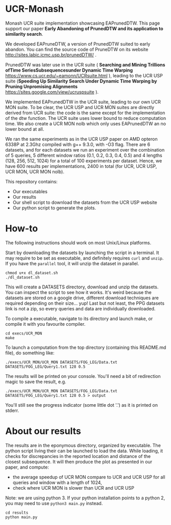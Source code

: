 # UCR-Monash
Monash UCR suite implementation showcasing EAPrunedDTW.
This page support our paper **Early Abandoning of PrunedDTW and its application to similarity search**.

We developed EAPruneDTW, a version of PrunedDTW suited to early abandon.
You can find the source code of PruneDTW on its website http://sites.labic.icmc.usp.br/prunedDTW/ .

PrunedDTW was later use in the UCR suite ( **Searching and Mining Trillions ofTime SeriesSubsequencesunder Dynamic Time Warping** https://www.cs.ucr.edu/~eamonn/UCRsuite.html ),
leading to the UCR USP suite (**Speeding Up Similarity Search Under Dynamic Time Warping by Pruning Unpromising Alignments** https://sites.google.com/view/ucruspsuite ).

We implemented EAPrunedDTW in the UCR suite, leading to our own UCR MON suite.
To be clear, the UCR USP and UCR MON suites are directly derived from UCR suite: the code is the same except for the implementation of the dtw function.
The UCR suite uses lower bound to reduce computation time.
We also create a UCR MON nolb which only uses EAPrunedDTW an no lower bound at all.

We ran the same experiments as in the UCR USP paper on AMD opteron 6338P at 2.3Ghz compiled with g++ 9.3.0, with -O3 flag.
There are 6 datasets, and for each datasets we run an experiment over the combination of  5 queries,
5 different window ratios (0.1, 0.2, 0.3, 0.4, 0.5) and 4 lengths (128, 256, 512, 1024) for a total of 100 experiments per dataset.
Hence, we have 600 results per implementations, 2400 in total (for UCR, UCR USP, UCR MON, UCR MON nolb).

This repository contains:
  *  Our executables
  *  Our results
  *  Our shell script to download the datasets from the UCR USP website
  *  Our python script to generate the plots.


# How-to
The following instructions should work on most Unix/Linux platforms.

Start by downloading the datasets by launching the script in a terminal.
It may require to be set as executable, and definitely requires `curl` and `unzip`.
If you have the `parallel` tool, it will unzip the dataset in parallel.
```
chmod u+x dl_dataset.sh
./dl_dataset.sh
```

This will create a DATASETS directory, download and unzip the datasets.
You can inspect the script to see how it works.
It's weird because the datasets are stored on a google drive,
different download techniques are required depending on their size... yup!
Last but not least, the PPG datasets link is not a zip, so every queries and data are individually downloaded.

To compile a executable, navigate to its directory and launch make,
or compile it with you favourite compiler.
```
cd execs/UCR_MON
make
```


To launch a computation from the top directory (containing this README.md file),
do something like:
```
./execs/UCR_MON/UCR_MON DATASETS/FOG_LEG/Data.txt DATASETS/FOG_LEG/Query1.txt 128 0.5
```
The results will be printed on your console. You'll need a bit of redirection magic to save the result, e.g.
```
./execs/UCR_MON/UCR_MON DATASETS/FOG_LEG/Data.txt DATASETS/FOG_LEG/Query1.txt 128 0.5 > output
```
You'll still see the progress indicator (some little dot '.') as it is printed on stderr.

# About our results

The results are in the eponymous directory, organized by executable.
The python script living their can be launched to load the data.
While loading, it checks for discrepancies in the reported location and distance of the closest subsequence.
It will then produce the plot as presented in our paper, and compute:
  * the average speedup of UCR MON compare to UCR and UCR USP for all queries and window with a length of 1024,
  * check where UCR MON is slower than UCR and UCR USP

Note: we are using python 3.
If your python installation points to a python 2, you may need to use `python3 main.py` instead.

```
cd results
python main.py
```
